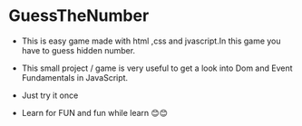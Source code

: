 # GuessTheNumber
- This is easy game made with html ,css and jvascript.In this game you have to guess hidden number. 

- This small project / game is very useful to get a look into Dom and Event Fundamentals in JavaScript.

- Just try it once

- Learn for FUN and fun while learn 😊😊
